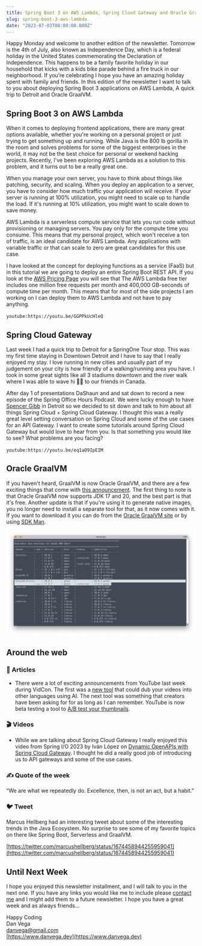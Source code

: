 ```yaml
---
title: Spring Boot 3 on AWS Lambda, Spring Cloud Gateway and Oracle GraalVM
slug: spring-boot-3-aws-lambda
date: "2023-07-03T08:00:00.000Z"
---
```


Happy Monday and welcome to another edition of the newsletter. Tomorrow is the 4th of July, also known as Independence Day, which is a federal holiday in the United States commemorating the Declaration of Independence. This happens to be a family favorite holiday in our household that kicks with a kids bike parade behind a fire truck in our neighborhood. If you’re celebrating I hope you have an amazing holiday spent with family and friends. In this edition of the newsletter I want to talk to you about deploying Spring Boot 3 applications on AWS Lambda, A quick trip to Detroit and Oracle GraalVM.

## Spring Boot 3 on AWS Lambda

When it comes to deploying frontend applications, there are many great options available, whether you're working on a personal project or just trying to get something up and running. While Java is the 800 lb gorilla in the room and solves problems for some of the biggest enterprises in the world, it may not be the best choice for personal or weekend hacking projects. Recently, I've been exploring AWS Lambda as a solution to this problem, and it turns out to be a really great one.

When you manage your own server, you have to think about things like patching, security, and scaling. When you deploy an application to a server, you have to consider how much traffic your application will receive. If your server is running at 100% utilization, you might need to scale up to handle the load. If it's running at 10% utilization, you might want to scale down to save money.

AWS Lambda is a serverless compute service that lets you run code without provisioning or managing servers. You pay only for the compute time you consume. This means that my personal project, which won't receive a ton of traffic, is an ideal candidate for AWS Lambda. Any applications with variable traffic or that can scale to zero are great candidates for this use case.

I have looked at the concept for deploying functions as a service (FaaS) but in this tutorial we are going to deploy an entire Spring Boot REST API. If you look at the [AWS Pricing Page](https://aws.amazon.com/lambda/pricing/) you will see that The AWS Lambda free tier includes one million free requests per month and 400,000 GB-seconds of compute time per month. This means that for most of the side projects I am working on I can deploy them to AWS Lambda and not have to pay anything.

`youtube:https://youtu.be/GGPPkUcHleQ`

## Spring Cloud Gateway

Last week I had a quick trip to Detroit for a SpringOne Tour stop. This was my first time staying in Downtown Detroit and I have to say that I really enjoyed my stay. I love running in new cities and usually part of my judgement on your city is how friendly of a walking/running area you have. I took in some great sights like all 3 stadiums downtown and the river walk where I was able to wave hi 👋🏻 to our friends in Canada.

After day 1 of presentations DaShaun and and sat down to record a new episode of the Spring Office Hours Podcast. We were lucky enough to have [Spencer Gibb](https://twitter.com/spencerbgibb) in Detroit so we decided to sit down and talk to him about all things Spring Cloud  + Spring Cloud Gateway. I thought this was a really great level setting conversation on Spring Cloud and some of the use cases for an API Gateway. I want to create some tutorials around Spring Cloud Gateway but would love to hear from you. Is that something you would like to see? What problems are you facing?

`youtube:https://youtu.be/eq1aO9IpEIM`


## Oracle GraalVM

If you haven't heard, GraalVM is now Oracle GraalVM, and there are a few exciting things that come with [this announcement](https://medium.com/graalvm/a-new-graalvm-release-and-new-free-license-4aab483692f5). The first thing to note is that Oracle GraalVM now supports JDK 17 and 20, and the best part is that it's free. Another update is that if you're using it to generate native images, you no longer need to install a separate tool for that, as it now comes with it. If you want to download it you can do from the [Oracle GraalVM site](https://www.graalvm.org/downloads/) or by using [SDK Man](https://sdkman.io/).

![Oracle GraalVM](./oracle_graalvm.png)

## Around the web

### 📝 Articles

- There were a lot of exciting announcements from YouTube last week during VidCon. The first was a [new tool](https://techcrunch.com/2023/06/23/youtube-integrates-ai-powered-dubbing-tool/) that could dub your videos into other languages using AI. The next tool was something that creators have been asking for for as long as I can remember. YouTube is now beta testing a tool to [A/B test your thumbnails](https://www.theverge.com/2023/6/23/23771045/youtube-test-and-compare-a-b-testing-thumbnails-feature).

### 🎬 Videos

- While we are talking about Spring Cloud Gateway I really enjoyed this video from Spring I/O 2023 by Iván López on [Dynamic OpenAPIs with Spring Cloud Gateway](https://www.youtube.com/watch?v=NjqgXzCSu7M). I thought he did a really good job of introducing us to API gateways and some of the use cases.

### ✍️ Quote of the week

“We are what we repeatedly do. Excellence, then, is not an act, but a habit.”

### 🐦 Tweet

Marcus Hellberg had an interesting tweet about some of the interesting trends in the Java Ecosystem. No surprise to see some of my favorite topics on there like Spring Boot, Serverless and GraalVM.

[https://twitter.com/marcushellberg/status/1674458944255959041](https://twitter.com/marcushellberg/status/1674458944255959041)

## Until Next Week

I hope you enjoyed this newsletter installment, and I will talk to you in the next one. If you have any links you would like me to include please [contact me](http://twitter.com/therealdanvega) and I might add them to a future newsletter. I hope you have a great week and as always friends...

Happy Coding<br/>
Dan Vega<br/>
danvega@gmail.com<br/>
[https://www.danvega.dev](https://www.danvega.dev)

